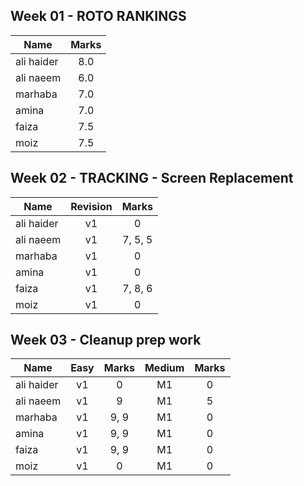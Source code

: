 ## Week 01 - ROTO RANKINGS
| Name   |      Marks      |
|----------|:-------------:|
| ali haider | 8.0 |
| ali naeem  | 6.0 |
| marhaba    | 7.0 |
| amina      | 7.0 |
| faiza      | 7.5 |
| moiz       | 7.5 |

## Week 02 - TRACKING - Screen Replacement

| Name   | Revision  |   Marks      |
|----------|:--:|:-------------:|
| ali haider |v1| 0|
| ali naeem  |v1| 7, 5, 5 |
| marhaba    |v1| 0 |
| amina      |v1| 0 |
| faiza      |v1| 7, 8, 6 |
| moiz       |v1| 0 |

## Week 03 - Cleanup prep work

| Name   | Easy  | Marks | Medium | Marks |
|----------|:--:|:---:|:---:|:---:|
| ali haider |v1| 0     |M1|0|
| ali naeem  |v1| 9     |M1|5|
| marhaba    |v1| 9, 9  |M1|0|
| amina      |v1| 9, 9  |M1|0|
| faiza      |v1| 9, 9  |M1|0|
| moiz       |v1| 0     |M1|0|
